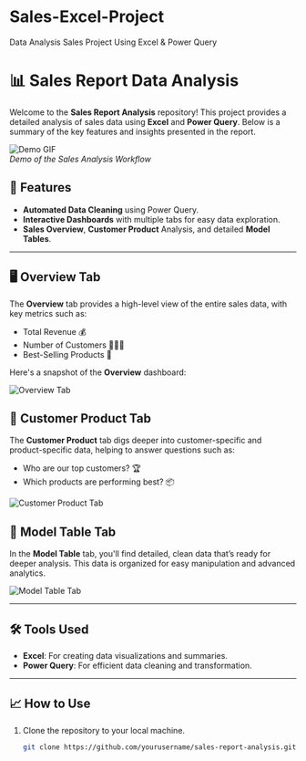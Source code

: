# Sales-Excel-Project
Data Analysis Sales Project Using Excel & Power Query

# 📊 Sales Report Data Analysis 

Welcome to the **Sales Report Analysis** repository! This project provides a detailed analysis of sales data using **Excel** and **Power Query**. Below is a summary of the key features and insights presented in the report. 

![Demo GIF](path_to_demo_gif.gif)  
*Demo of the Sales Analysis Workflow*

## 🚀 Features

- **Automated Data Cleaning** using Power Query.
- **Interactive Dashboards** with multiple tabs for easy data exploration.
- **Sales Overview**, **Customer Product** Analysis, and detailed **Model Tables**.

---

## 🖥️ Overview Tab

The **Overview** tab provides a high-level view of the entire sales data, with key metrics such as:
- Total Revenue 💰
- Number of Customers 🧑‍🤝‍🧑
- Best-Selling Products 🛒

Here's a snapshot of the **Overview** dashboard:

![Overview Tab](path_to_overview_image.png)

## 👥 Customer Product Tab

The **Customer Product** tab digs deeper into customer-specific and product-specific data, helping to answer questions such as:
- Who are our top customers? 🏆
- Which products are performing best? 📦

![Customer Product Tab](path_to_customer_product_image.png)

## 📑 Model Table Tab

In the **Model Table** tab, you'll find detailed, clean data that’s ready for deeper analysis. This data is organized for easy manipulation and advanced analytics.

![Model Table Tab](path_to_model_table_image.png)

---

## 🛠️ Tools Used

- **Excel**: For creating data visualizations and summaries.
- **Power Query**: For efficient data cleaning and transformation.

---

## 📈 How to Use

1. Clone the repository to your local machine.
   ```bash
   git clone https://github.com/yourusername/sales-report-analysis.git
